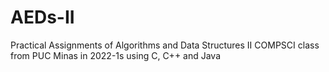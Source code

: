 # AEDs-II
Practical Assignments of Algorithms and Data Structures II COMPSCI class from PUC Minas in 2022-1s using C, C++ and Java
